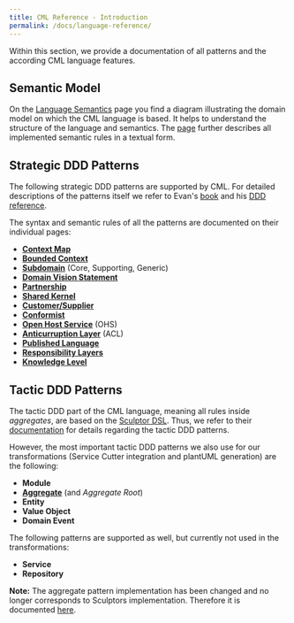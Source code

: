 ```yaml
---
title: CML Reference - Introduction
permalink: /docs/language-reference/
---
```


Within this section, we provide a documentation of all patterns and the according CML language features.

## Semantic Model
On the [Language Semantics](/docs/language-model/) page you find a diagram illustrating the domain model on which the CML language is based.
It helps to understand the structure of the language and semantics. The [page](/docs/language-model/) further describes all implemented semantic rules in a textual form.

## Strategic DDD Patterns
The following strategic DDD patterns are supported by CML. 
For detailed descriptions of the patterns itself we refer to Evan's [book](https://www.amazon.com/Domain-Driven-Design-Tackling-Complexity-Software/dp/0321125215) 
and his [DDD reference](http://domainlanguage.com/wp-content/uploads/2016/05/DDD_Reference_2015-03.pdf).

The syntax and semantic rules of all the patterns are documented on their individual pages:

 * **[Context Map](/docs/context-map)**
 * **[Bounded Context](/docs/bounded-context)**
 * **[Subdomain](/docs/subdomain)** (Core, Supporting, Generic)
 * **[Domain Vision Statement](/docs/domain-vision-statement)**
 * **[Partnership](/docs/partnership)**
 * **[Shared Kernel](/docs/shared-kernel)**
 * **[Customer/Supplier](/docs/customer-supplier)**
 * **[Conformist](/docs/conformist)**
 * **[Open Host Service](/docs/open-host-service)** (OHS)
 * **[Anticurruption Layer](/docs/anticorruption-layer)** (ACL)
 * **[Published Language](/docs/published-language)**
 * **[Responsibility Layers](/docs/responsibility-layers)**
 * **[Knowledge Level](/docs/knowledge-level)**
 
 
## Tactic DDD Patterns
The tactic DDD part of the CML language, meaning all rules inside *aggregates*, are based on the [Sculptor DSL](https://github.com/sculptor/sculptor). Thus, we refer to their [documentation](http://sculptorgenerator.org/documentation/advanced-tutorial#domain-driven-design) for details regarding the tactic DDD patterns.
 
However, the most important tactic DDD patterns we also use for our transformations (Service Cutter integration and plantUML generation) are the following:
 
 * **Module**
 * **[Aggregate](/docs/aggregate)** (and *Aggregate Root*)
 * **Entity**
 * **Value Object**
 * **Domain Event**
 
The following patterns are supported as well, but currently not used in the transformations:
 
 * **Service**
 * **Repository**
  
**Note:** The aggregate pattern implementation has been changed and no longer corresponds to Sculptors implementation. Therefore it is documented [here](/docs/aggregate). 
